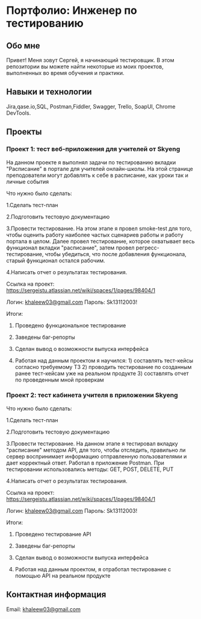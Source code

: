 # Портфолио: Инженер по тестированию

## Обо мне

Привет! Меня зовут Сергей, я начинающий тестировщик.
В этом репозитории вы можете найти некоторые из моих проектов, выполненных во время обучения и практики.
<br>

## Навыки и технологии

Jira,qase.io,SQL, Postman,Fiddler, Swagger, Trello,
SoapUI, Chrome DevTools.

## Проекты

### Проект 1: тест веб-приложения для учителей от Skyeng 

На данном проекте я выполнял задачи по тестированию вкладки "Расписание" в портале для учителей онлайн-школы. На этой странице преподователи могут добавлять к себе в расписание, как уроки так и личные события

Что нужно было сделать:

1.Сделать тест-план

2.Подготовить тестовую документацию

3.Провести тестирование. На этом этапе я провел smoke-test для того, чтобы оценить работу наиболее частых сценариев работы и работу портала в целом. Далее провел тестирование, которое охватывает весь функционал вкладки "расписание", затем провел регресс-тестирование, чтобы убедиться, что после добавления функционала, старый функционал остался рабочим.

4.Написать отчет о результатах тестирования.

Ссылка на проект: https://sergeistu.atlassian.net/wiki/spaces/1/pages/98404/1

Логин: khaleew03@gmail.com Пароль: Sk13112003!

Итоги:
1. Проведено функциональное тестирование

2. Заведены баг-репорты

3. Сделан вывод о возможности выпуска интерфейса

4. Работая над данным проектом я научился:  1) составлять тест-кейсы согласно требуемому ТЗ 2) проводить тестирование по созданным ранее тест-кейсам уже на реальном продукте 3) составлять отчет по проведенным мной проверкам


### Проект 2: тест кабинета учителя в приложении Skyeng

Что нужно было сделать:

1.Сделать тест-план

2️.Подготовить тестовую документацию

3️.Провести тестирование. На данном этапе я тестировал вкладку "расписание" методом API, для того, чтобы отследить, правильно ли сервер воспринимает информацию отправленную пользователями и дает корректный ответ. Работал в приложение Postman. При тестировании использовались методы: GET, POST, DELETE, PUT

4️.Написать отчет о результатах тестирования.

Ссылка на проект: https://sergeistu.atlassian.net/wiki/spaces/1/pages/98404/1

Логин: khaleew03@gmail.com Пароль: Sk13112003!

Итоги:

1. Проведено тестирование API

2. Заведены баг-репорты

3. Сделан вывод о возможности выпуска интерфейса

4. Работая над данным проектом, я отработал тестирование с помощью API на реальном продукте

## Контактная информация

Email: khaleew03@gmail.com

